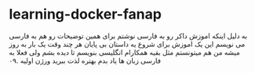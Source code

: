 # learning-docker-fanap
به دلیل اینکه اموزش داکر رو به فارسی نوشتم برای همین توضیحات رو هم به فارسی می نویسم 
این یک اموزش برای شروع یه داستان بی پایان 
هر چند وقت یک بار به روز میشه
من هم میتونستم مثل بقیه همکارام انگلیسی بنویسم تا دیده بشم ولی فعلا به فارسی زبان ها یاد بدم بهتره
لذت ببرید ورژن اولیه .۰۹
